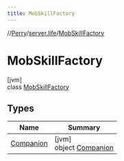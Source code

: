```yaml
---
title: MobSkillFactory
---
```

//[Perry](../../../index.html)/[server.life](../index.html)/[MobSkillFactory](index.html)



# MobSkillFactory



[jvm]\
class [MobSkillFactory](index.html)



## Types


| Name | Summary |
|---|---|
| [Companion](-companion/index.html) | [jvm]<br>object [Companion](-companion/index.html) |

